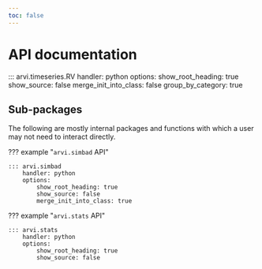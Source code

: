 ```yaml
---
toc: false
---
```


# API documentation

::: arvi.timeseries.RV
    handler: python
    options:
        show_root_heading: true
        show_source: false
        merge_init_into_class: false
        group_by_category: true


## Sub-packages

The following are mostly internal packages and functions with which a user may
not need to interact directly.

??? example "`arvi.simbad` API"

    ::: arvi.simbad
        handler: python
        options:
            show_root_heading: true
            show_source: false
            merge_init_into_class: true


??? example "`arvi.stats` API"

    ::: arvi.stats
        handler: python
        options:
            show_root_heading: true
            show_source: false

